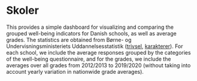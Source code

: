 # Skoler

This provides a simple dashboard for visualizing and comparing the grouped well-being indicators for Danish schools, as well as average grades. The statistics are obtained from Børne- og Undervisningsministeriets Uddannelsesstatistik ([trivsel](https://uddannelsesstatistik.dk/Pages/Reports/1599.aspx), [karakterer](https://uddannelsesstatistik.dk/Pages/Reports/1802.aspx)). For each school, we include the average responses grouped by the categories of the well-being questionnaire, and for the grades, we include the averages over all grades from 2012/2013 to 2019/2020 (without taking into account yearly variation in nationwide grade averages).

